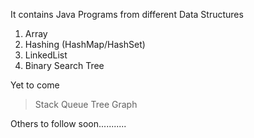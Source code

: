 It contains Java Programs from different Data Structures

1) Array
2) Hashing (HashMap/HashSet)
3) LinkedList
4) Binary Search Tree

Yet to come
> Stack
> Queue
> Tree
> Graph

Others to follow soon...........

